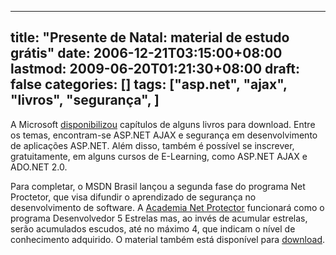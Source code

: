 
---
title: "Presente de Natal: material de estudo grátis"
date: 2006-12-21T03:15:00+08:00
lastmod: 2009-06-20T01:21:30+08:00
draft: false
categories: []
tags: ["asp.net", "ajax", "livros", "segurança", ]
---


A Microsoft [disponibilizou](http://www.microsoft.com/learning/vs2005/digdeep/default.mspx) capítulos de alguns livros para download. Entre os temas, encontram-se ASP.NET AJAX e segurança em desenvolvimento de aplicações ASP.NET. Além disso, também é possível se inscrever, gratuitamente, em alguns cursos de E-Learning, como ASP.NET AJAX e ADO.NET 2.0.

Para completar, o MSDN Brasil lançou a segunda fase do programa Net Proctetor, que visa difundir o aprendizado de segurança no desenvolvimento de software. A [Academia Net Protector](http://www.msdnbrasil.com.br/academianetprotector/) funcionará como o programa Desenvolvedor 5 Estrelas mas, ao invés de acumular estrelas, serão acumulados escudos, até no máximo 4, que indicam o nível de conhecimento adquirido. O material também está disponível para [download](http://www.msdnbrasil.com.br/AcademiaNetProtector/treinamento.aspx).

